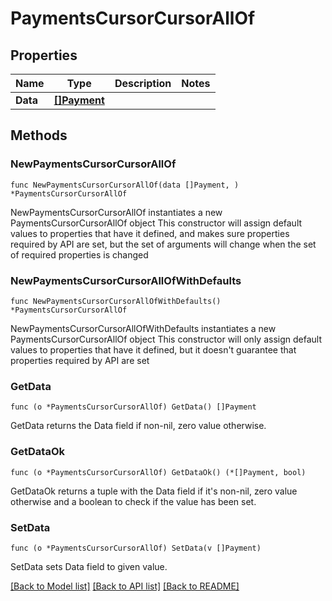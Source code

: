 # PaymentsCursorCursorAllOf

## Properties

Name | Type | Description | Notes
------------ | ------------- | ------------- | -------------
**Data** | [**[]Payment**](Payment.md) |  | 

## Methods

### NewPaymentsCursorCursorAllOf

`func NewPaymentsCursorCursorAllOf(data []Payment, ) *PaymentsCursorCursorAllOf`

NewPaymentsCursorCursorAllOf instantiates a new PaymentsCursorCursorAllOf object
This constructor will assign default values to properties that have it defined,
and makes sure properties required by API are set, but the set of arguments
will change when the set of required properties is changed

### NewPaymentsCursorCursorAllOfWithDefaults

`func NewPaymentsCursorCursorAllOfWithDefaults() *PaymentsCursorCursorAllOf`

NewPaymentsCursorCursorAllOfWithDefaults instantiates a new PaymentsCursorCursorAllOf object
This constructor will only assign default values to properties that have it defined,
but it doesn't guarantee that properties required by API are set

### GetData

`func (o *PaymentsCursorCursorAllOf) GetData() []Payment`

GetData returns the Data field if non-nil, zero value otherwise.

### GetDataOk

`func (o *PaymentsCursorCursorAllOf) GetDataOk() (*[]Payment, bool)`

GetDataOk returns a tuple with the Data field if it's non-nil, zero value otherwise
and a boolean to check if the value has been set.

### SetData

`func (o *PaymentsCursorCursorAllOf) SetData(v []Payment)`

SetData sets Data field to given value.



[[Back to Model list]](../README.md#documentation-for-models) [[Back to API list]](../README.md#documentation-for-api-endpoints) [[Back to README]](../README.md)


